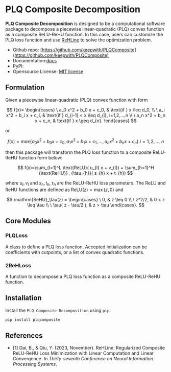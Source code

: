 # PLQ Composite Decomposition <a href="https://github.com/keepwith/PLQComposite"></a>
 
**PLQ Composite Decomposition** is designed to be a computational software package to decompose a piecewise 
linear-quadratic (PLQ) convex function as a composite ReLU-ReHU function. In this case, users can customize the
PLQ loss function and use <a href ="https://github.com/softmin/ReHLine">ReHLine</a> to solve the optimization problem.

- Github repo: [https://github.com/keepwith/PLQComposite](https://github.com/keepwith/PLQComposite)
- Documentation:[docs](docs/build/html/index.html)
- PyPI:
- Opensource License: [MIT license](https://opensource.org/licenses/MIT)

## Formulation
Given a piecewise linear-quadratic (PLQ) convex function with form

$$
f(x)=
\begin{cases}
\ a_0 x^2 + b_0 x + c_0, & \text{if } x \leq d_0, \\
\ a_i x^2 + b_i x + c_i, & \text{if } d_{i-1} < x \leq d_{i}, i=1,2,...,n \\
\ a_n x^2 + b_n x + c_n, & \text{if } x \geq d_{n}.
\end{cases}
$$

or 

$$
f(x)=max \lbrace a_0 x^2 + b_0 x + c_0, a_1 x^2 + b_1 x + c_1, ..., a_n x^2 + b_n x + c_n \rbrace.  i=1,2,...,n
$$

then this package will transform the PLQ loss function to a composite ReLU-ReHU function form below:

$$
f(x)=\sum_{l=1}^L \text{ReLU}( u_{l} x + v_{l}) + \sum_{h=1}^H {\text{ReHU}}_ {\tau_{h}}( s_{h} x + t_{h}) 
$$

where $u_{l},v_{l}$ and $s_{h},t_{h},\tau_{h}$ are the ReLU-ReHU loss parameters.
The ReLU and ReHU functions are defined as $\mathrm{ReLU}(z)=\max(z,0)$ and

$$
\mathrm{ReHU}_\tau(z) =
  \begin{cases}
  \ 0,                     & z \leq 0 \\
  \ z^2/2,                 & 0 < z \leq \tau \\
  \ \tau( z - \tau/2 ),   & z > \tau
  \end{cases}.
$$

## Core Modules

### PLQLoss
A class to define a PLQ loss function. Accepted initialization can be coefficients with cutpoints, or a list of convex quadratic
functions.

### 2ReHLoss
A function to decompose a PLQ loss function as a composite ReLU-ReHU function.

## Installation
Install the `PLQ Composite Decomposition` using ``pip``:

```bash
pip install plqcomposite
```

## References

- [1]  Dai, B., & Qiu, Y. (2023, November). ReHLine: Regularized Composite ReLU-ReHU Loss Minimization  with Linear 
       Computation and Linear Convergence. In *Thirty-seventh Conference on Neural Information Processing Systems*.

